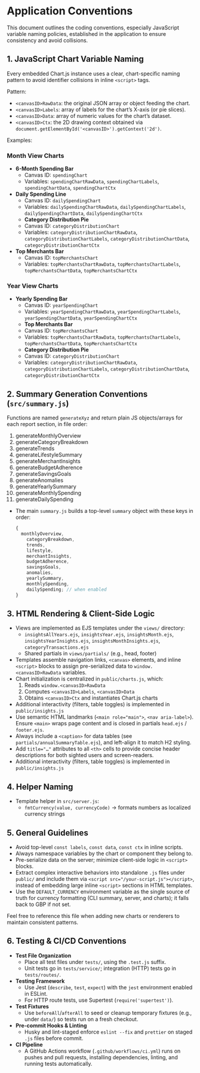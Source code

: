 # Application Conventions

This document outlines the coding conventions, especially JavaScript variable naming policies, established in the application to ensure consistency and avoid collisions.

## 1. JavaScript Chart Variable Naming

Every embedded Chart.js instance uses a clear, chart-specific naming pattern to avoid identifier collisions in inline `<script>` tags.

Pattern:

- `<canvasID>RawData`: the original JSON array or object feeding the chart.
- `<canvasID>Labels`: array of labels for the chart’s X-axis (or pie slices).
- `<canvasID>Data`: array of numeric values for the chart’s dataset.
- `<canvasID>Ctx`: the 2D drawing context obtained via `document.getElementById('<canvasID>').getContext('2d')`.

Examples:

### Month View Charts

- **6-Month Spending Bar**
  - Canvas ID: `spendingChart`
  - Variables: `spendingChartRawData`, `spendingChartLabels`, `spendingChartData`, `spendingChartCtx`
- **Daily Spending Line**
  - Canvas ID: `dailySpendingChart`
  - Variables: `dailySpendingChartRawData`, `dailySpendingChartLabels`, `dailySpendingChartData`, `dailySpendingChartCtx`
  - **Category Distribution Pie**
  - Canvas ID: `categoryDistributionChart`
  - Variables: `categoryDistributionChartRawData`, `categoryDistributionChartLabels`, `categoryDistributionChartData`, `categoryDistributionChartCtx`
- **Top Merchants Bar**
  - Canvas ID: `topMerchantsChart`
  - Variables: `topMerchantsChartRawData`, `topMerchantsChartLabels`, `topMerchantsChartData`, `topMerchantsChartCtx`

### Year View Charts

- **Yearly Spending Bar**
  - Canvas ID: `yearSpendingChart`
  - Variables: `yearSpendingChartRawData`, `yearSpendingChartLabels`, `yearSpendingChartData`, `yearSpendingChartCtx`
  - **Top Merchants Bar**
  - Canvas ID: `topMerchantsChart`
  - Variables: `topMerchantsChartRawData`, `topMerchantsChartLabels`, `topMerchantsChartData`, `topMerchantsChartCtx`
  - **Category Distribution Pie**
  - Canvas ID: `categoryDistributionChart`
  - Variables: `categoryDistributionChartRawData`, `categoryDistributionChartLabels`, `categoryDistributionChartData`, `categoryDistributionChartCtx`

## 2. Summary Generation Conventions (`src/summary.js`)

Functions are named `generateXyz` and return plain JS objects/arrays for each report section, in file order:

1. generateMonthlyOverview
2. generateCategoryBreakdown
3. generateTrends
4. generateLifestyleSummary
5. generateMerchantInsights
6. generateBudgetAdherence
7. generateSavingsGoals
8. generateAnomalies
9. generateYearlySummary
10. generateMonthlySpending
11. generateDailySpending

- The main `summary.js` builds a top-level `summary` object with these keys in order:
  ```js
  {
    monthlyOverview,
      categoryBreakdown,
      trends,
      lifestyle,
      merchantInsights,
      budgetAdherence,
      savingsGoals,
      anomalies,
      yearlySummary,
      monthlySpending,
      dailySpending; // when enabled
  }
  ```

## 3. HTML Rendering & Client-Side Logic

- Views are implemented as EJS templates under the `views/` directory:
  - `insightsAllYears.ejs`, `insightsYear.ejs`, `insightsMonth.ejs`, `insightsYearInsights.ejs`, `insightsMonthInsights.ejs`, `categoryTransactions.ejs`
  - Shared partials in `views/partials/` (e.g., head, footer)
- Templates assemble navigation links, `<canvas>` elements, and inline `<script>` blocks to assign pre-serialized data to `window.<canvasID>RawData` variables.
- Chart initialization is centralized in `public/charts.js`, which:
  1. Reads `window.<canvasID>RawData`
  2. Computes `<canvasID>Labels`, `<canvasID>Data`
  3. Obtains `<canvasID>Ctx` and instantiates Chart.js charts
- Additional interactivity (filters, table toggles) is implemented in `public/insights.js`
- Use semantic HTML landmarks (`<main role="main">`, `<nav aria-label>`). Ensure `<main>` wraps page content and is closed in partials `head.ejs` / `footer.ejs`.
- Always include a `<caption>` for data tables (see `partials/annualSummaryTable.ejs`), and left-align it to match H2 styling.
- Add `title="…"` attributes to all `<th>` cells to provide concise header descriptions for both sighted users and screen-readers.
- Additional interactivity (filters, table toggles) is implemented in `public/insights.js`

## 4. Helper Naming

- Template helper in `src/server.js`:
  - `fmtCurrency(value, currencyCode)` → formats numbers as localized currency strings

## 5. General Guidelines

- Avoid top-level `const labels`, `const data`, `const ctx` in inline scripts.
- Always namespace variables by the chart or component they belong to.
- Pre-serialize data on the server; minimize client-side logic in `<script>` blocks.
- Extract complex interactive behaviors into standalone `.js` files under `public/` and include them via `<script src="/your-script.js"></script>`, instead of embedding large inline `<script>` sections in HTML templates.
- Use the `DEFAULT_CURRENCY` environment variable as the single source of truth for currency formatting (CLI summary, server, and charts); it falls back to GBP if not set.

Feel free to reference this file when adding new charts or renderers to maintain consistent patterns.

## 6. Testing & CI/CD Conventions

- **Test File Organization**
  - Place all test files under `tests/`, using the `.test.js` suffix.
  - Unit tests go in `tests/service/`; integration (HTTP) tests go in `tests/routes/`.
- **Testing Framework**
  - Use Jest (`describe`, `test`, `expect`) with the `jest` environment enabled in ESLint.
  - For HTTP route tests, use Supertest (`require('supertest')`).
- **Test Fixtures**
  - Use `beforeAll`/`afterAll` to seed or cleanup temporary fixtures (e.g., under `data/`) so tests run on a fresh checkout.
- **Pre-commit Hooks & Linting**
  - Husky and lint-staged enforce `eslint --fix` and `prettier` on staged `.js` files before commit.
- **CI Pipeline**
  - A GitHub Actions workflow (`.github/workflows/ci.yml`) runs on pushes and pull requests, installing dependencies, linting, and running tests automatically.

